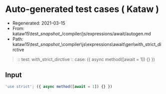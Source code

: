 # Auto-generated test cases ( Kataw )
- Regenerated: 2021-03-15
- From: kataw15\test\__snapshot__/compiler/js/expressions/await/autogen.md
- Path: kataw15\test\__snapshot__\compiler\js\expressions\await\gen\with_strict_dirctive
> :: test: with_strict_dirctive
> :: case: ({ async method([await = 1]) {} })
## Input

`````js
'use strict'; ({ async method([await = 1]) {} })
`````

